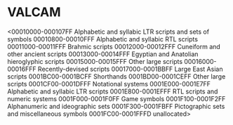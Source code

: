 # VALCAM
<emy>
<epig1241>
<00010000-000107FF Alphabetic and syllabic LTR scripts and sets of symbols
00010800-00010FFF Alphabetic and syllabic RTL scripts
00011000-00011FFF Brahmic scripts
00012000-00012FFF Cuneiform and other ancient scripts
00013000-00014FFF Egyptian and Anatolian hieroglyphic scripts
00015000-00015FFF Other large scripts
00016000-00016FFF Recently-devised scripts
00017000-0001BBFF Large East Asian scripts
0001BC00-0001BCFF Shorthands
0001BD00-0001CEFF Other large scripts
0001CF00-0001DFFF Notational systems
0001E000-0001E7FF Alphabetic and syllabic LTR scripts
0001E800-0001EFFF RTL scripts and numeric systems
0001F000-0001F0FF Game symbols
0001F100-0001F2FF Alphanumeric and ideographic sets
0001F300-0001FBFF Pictographic sets and miscellaneous symbols
0001FC00-0001FFFD unallocated>
 
